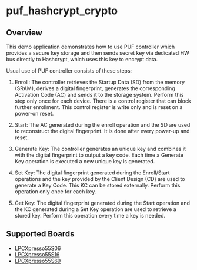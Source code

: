 # puf_hashcrypt_crypto

## Overview
This demo application demonstrates how to use PUF controller which provides a secure key storage
and then sends secret key via dedicated HW bus directly to Hashcrypt, which uses this key to encrypt data.

Usual use of PUF controller consists of these steps:
1. 	Enroll: The controller retrieves the Startup Data (SD) from the memory (SRAM), derives a digital fingerprint, 
	generates the corresponding Activation Code (AC) and sends it to the storage system. 
	Perform this step only once for each device. There is a control register that can block further enrollment. 
	This control register is write only and is reset on a power-on reset.

2. 	Start: The AC generated during the enroll operation and the SD are used to reconstruct the digital fingerprint. 
	It is done after every power-up and reset.

3. 	Generate Key: The controller generates an unique key and combines it with the digital fingerprint to output a key code. 
	Each time a Generate Key operation is executed a new unique key is generated.

4. 	Set Key: The digital fingerprint generated during the Enroll/Start operations and the key provided by the Client Design (CD) 
	are used to generate a Key Code. This KC can be stored externally. Perform this operation only once for each key.

5. 	Get Key: The digital fingerprint generated during the Start operation and the KC generated during a Set Key operation 
	are used to retrieve a stored key. Perform this operation every time a key is needed.

## Supported Boards
- [LPCXpresso55S06](../../../_boards/lpcxpresso55s06/demo_apps/puf_hashcrypt_crypto/example_board_readme.md)
- [LPCXpresso55S16](../../../_boards/lpcxpresso55s16/demo_apps/puf_hashcrypt_crypto/example_board_readme.md)
- [LPCXpresso55S69](../../../_boards/lpcxpresso55s69/demo_apps/puf_hashcrypt_crypto/example_board_readme.md)
